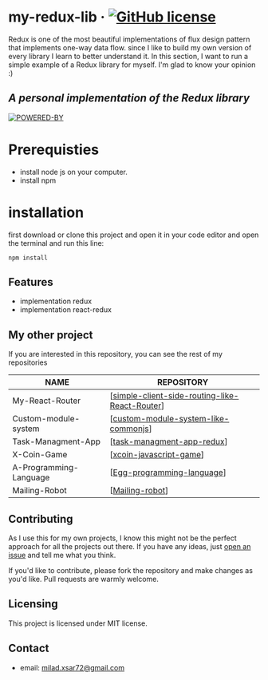 # my-redux-lib  &middot; [![GitHub license](https://img.shields.io/badge/license-MIT-blue.svg)](https://github.com/Miladxsar23/my-redux-lib/blob/master/LICENSE) 
Redux is one of the most beautiful implementations of flux design pattern that implements one-way data flow.  since I like to build my own version of every library I learn to better understand it. In this section, I want to run a simple example of a Redux library for myself. I'm glad to know your opinion :)
## _A personal implementation of the Redux library_
[![POWERED-BY](https://user-images.githubusercontent.com/53997528/170557836-15c06b2f-6cff-4c3f-ad2d-67f689dcb511.png)](https://github.com/Miladxsar23)

# Prerequisties
* install node js on your computer.
* install npm

# installation
 first download or clone this project and open it in your code editor and open the terminal and run this line:
 ```shell
npm install
```

## Features

- implementation redux
- implementation react-redux

## My other project

If you are interested in this repository, you can see the rest of my repositories

| NAME | REPOSITORY |
| ------ | ------ |
| My-React-Router | [[simple-client-side-routing-like-React-Router](https://github.com/Miladxsar23/simple-client-side-routing-like-React-Router-)] |
| Custom-module-system | [[custom-module-system-like-commonjs](https://github.com/Miladxsar23/custom-module-system-like-commonjs)] |
| Task-Managment-App | [[task-managment-app-redux](https://github.com/Miladxsar23/task-managment-app-redux)] |
| X-Coin-Game | [[xcoin-javascript-game](https://github.com/Miladxsar23/xcoin-javascript-game)] |
| A-Programming-Language | [[Egg-programming-language](https://github.com/Miladxsar23/Egg-programming-language)] |
| Mailing-Robot | [[Mailing-robot](https://github.com/Miladxsar23/Mailing-robot)] |

## Contributing
As I use this for my own projects, I know this might not be the perfect approach
for all the projects out there. If you have any ideas, just
[open an issue](https://github.com/Miladxsar23/my-redux-lib/issues/new) and tell me what you think.

If you'd like to contribute, please fork the repository and make changes as
you'd like. Pull requests are warmly welcome.

## Licensing
This project is licensed under MIT license.

## Contact
* email: milad.xsar72@gmail.com
